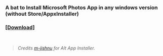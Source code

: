 ### A bat to Install Microsoft Photos App in any windows version (without Store/AppxInstaller)
### [[Download]](https://github.com/gzmatte/ms-photos/releases/download/1/P-Installer.bat)
</br> 

> _Credits [m-jishnu](https://github.com/m-jishnu/alt-app-installer) for Alt App Installer._
